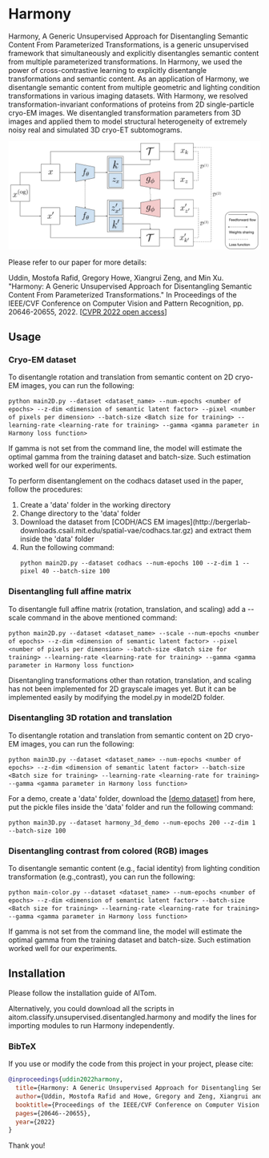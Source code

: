 # Harmony

Harmony, A Generic Unsupervised Approach for Disentangling Semantic Content From Parameterized Transformations, is a generic unsupervised framework that simultaneously and explicitly disentangles semantic content from multiple parameterized transformations. In Harmony, we used the power of cross-contrastive learning to explicitly disentangle transformations and semantic content. As an application of Harmony, we disentangle semantic content from multiple geometric and lighting condition transformations in various imaging datasets. With Harmony, we resolved transformation-invariant conformations of proteins from 2D single-particle cryo-EM images. We disentangled transformation parameters from 3D images and applied them to model structural heterogeneity of extremely noisy real and simulated 3D cryo-ET subtomograms. 


<p align="center">
<img src="img/Harmony-model-image.png" width="600">
</p>

Please refer to our paper for more details:

Uddin, Mostofa Rafid, Gregory Howe, Xiangrui Zeng, and Min Xu. "Harmony: A Generic Unsupervised Approach for Disentangling Semantic Content From Parameterized Transformations." In Proceedings of the IEEE/CVF Conference on Computer Vision and Pattern Recognition, pp. 20646-20655, 2022. [[CVPR 2022 open access](https://openaccess.thecvf.com/content/CVPR2022/papers/Uddin_Harmony_A_Generic_Unsupervised_Approach_for_Disentangling_Semantic_Content_From_CVPR_2022_paper.html)]

## Usage

### Cryo-EM dataset

To disentangle rotation and translation from semantic content on 2D cryo-EM images, you can run the following:

```
python main2D.py --dataset <dataset_name> --num-epochs <number of epochs> --z-dim <dimension of semantic latent factor> --pixel <number of pixels per dimension> --batch-size <Batch size for training> --learning-rate <learning-rate for training> --gamma <gamma parameter in Harmony loss function>
```

If gamma is not set from the command line, the model will estimate the optimal gamma from the training dataset and batch-size. Such estimation worked well for our experiments. 

To perform disentanglement on the codhacs dataset used in the paper, follow the procedures:

<ol>

<li>Create a 'data' folder in the working directory</li> 
<li>Change directory to the 'data' folder</li>
<li>Download the dataset from [CODH/ACS EM images](http://bergerlab-downloads.csail.mit.edu/spatial-vae/codhacs.tar.gz) and extract them inside the 'data' folder</li>
<li>Run the following command:

```
python main2D.py --dataset codhacs --num-epochs 100 --z-dim 1 --pixel 40 --batch-size 100
```
</li>
</ol>

### Disentangling full affine matrix 

To disentangle full affine matrix (rotation, translation, and scaling) add a --scale command in the above mentioned command:

```
python main2D.py --dataset <dataset_name> --scale --num-epochs <number of epochs> --z-dim <dimension of semantic latent factor> --pixel <number of pixels per dimension> --batch-size <Batch size for training> --learning-rate <learning-rate for training> --gamma <gamma parameter in Harmony loss function>
```

Disentangling transformations other than rotation, translation, and scaling has not been implemented for 2D grayscale images yet. But it can be implemented easily by modifying the model.py in model2D folder. 

### Disentangling 3D rotation and translation

To disentangle rotation and translation from semantic content on 2D cryo-EM images, you can run the following:

```
python main3D.py --dataset <dataset_name> --num-epochs <number of epochs> --z-dim <dimension of semantic latent factor> --batch-size <Batch size for training> --learning-rate <learning-rate for training> --gamma <gamma parameter in Harmony loss function>
```

For a demo, create a 'data' folder, download the [[demo dataset](https://cmu.box.com/s/vx45o7xa3qbz6tyd0ri6sxgpxus613wy)] from here, put the pickle files inside the 'data' folder and run the following command:

```
python main3D.py --dataset harmony_3d_demo --num-epochs 200 --z-dim 1 --batch-size 100
```

### Disentangling contrast from colored (RGB) images

To disentangle semantic content (e.g., facial identity) from lighting condition transformation (e.g.,contrast), you can run the following:

```
python main-color.py --dataset <dataset_name> --num-epochs <number of epochs> --z-dim <dimension of semantic latent factor> --batch-size <Batch size for training> --learning-rate <learning-rate for training> --gamma <gamma parameter in Harmony loss function>
```

If gamma is not set from the command line, the model will estimate the optimal gamma from the training dataset and batch-size. Such estimation worked well for our experiments. 

## Installation 
Please follow the installation guide of AITom. 

Alternatively, you could download all the scripts in aitom.classify.unsupervised.disentangled.harmony and modify the lines for importing modules to run Harmony independently. 

### BibTeX

If you use or modify the code from this project in your project, please cite:
```bibtex
@inproceedings{uddin2022harmony,
  title={Harmony: A Generic Unsupervised Approach for Disentangling Semantic Content From Parameterized Transformations},
  author={Uddin, Mostofa Rafid and Howe, Gregory and Zeng, Xiangrui and Xu, Min},
  booktitle={Proceedings of the IEEE/CVF Conference on Computer Vision and Pattern Recognition},
  pages={20646--20655},
  year={2022}
}
```
Thank you!
